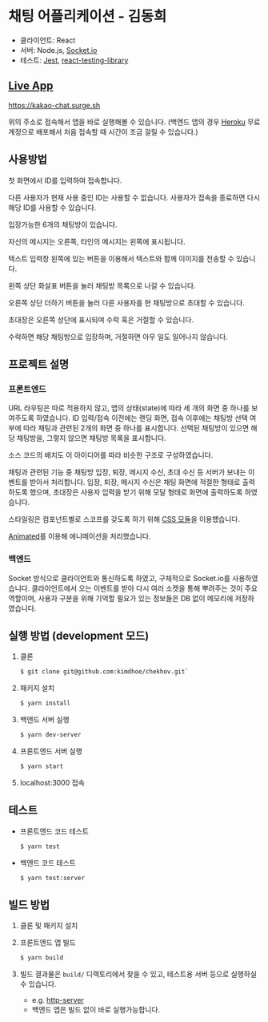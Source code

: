 # 채팅 어플리케이션 - 김동희

- 클라이언트: React
- 서버: Node.js, [Socket.io](https://socket.io)
- 테스트: [Jest](https://jestjs.io), [react-testing-library](https://github.com/kentcdodds/react-testing-library)

## [Live App](https://kakao-chat.surge.sh)

https://kakao-chat.surge.sh

위의 주소로 접속해서 앱을 바로 실행해볼 수 있습니다.
(백엔드 앱의 경우 [Heroku](https://www.heroku.com) 무료 계정으로 배포해서 처음 접속할 때 시간이 조금 걸릴 수 있습니다.)

## 사용방법

첫 화면에서 ID를 입력하여 접속합니다.

다른 사용자가 현재 사용 중인 ID는 사용할 수 없습니다. 사용자가 접속을 종료하면 다시 해당 ID를 사용할 수 있습니다.

입장가능한 6개의 채팅방이 있습니다.

자신의 메시지는 오른쪽, 타인의 메시지는 왼쪽에 표시됩니다.

텍스트 입력창 왼쪽에 있는 버튼을 이용해서 텍스트와 함께 이미지를 전송할 수 있습니다.

왼쪽 상단 화살표 버튼을 눌러 채팅방 목록으로 나갈 수 있습니다.

오른쪽 상단 더하기 버튼을 눌러 다른 사용자를 현 채팅방으로 초대할 수 있습니다.

초대장은 오른쪽 상단에 표시되며 수락 혹은 거절할 수 있습니다.

수락하면 해당 채팅방으로 입장하며, 거절하면 아무 일도 일어나지 않습니다.

## 프로젝트 설명

### 프론트엔드

URL 라우팅은 따로 적용하지 않고, 앱의 상태(state)에 따라 세 개의 화면 중 하나를 보여주도록 하였습니다. ID 입력/접속 이전에는 랜딩 화면, 접속 이후에는 채팅방 선택 여부에 따라 채팅과 관련된 2개의 화면 중 하나를 표시합니다. 선택된 채팅방이 있으면 해당 채팅방을, 그렇지 않으면 채팅방 목록을 표시합니다.

소스 코드의 배치도 이 아이디어를 따라 비슷한 구조로 구성하였습니다.

채팅과 관련된 기능 중 채팅방 입장, 퇴장, 메시지 수신, 초대 수신 등 서버가 보내는 이벤트를 받아서 처리합니다. 입장, 퇴장, 메시지 수신은 채팅 화면에 적절한 형태로 출력하도록 했으며, 초대장은 사용자 입력을 받기 위해 모달 형태로 화면에 출력하도록 하였습니다.

스타일링은 컴포넌트별로 스코프를 갖도록 하기 위해 [CSS 모듈](https://github.com/css-modules/css-modules)을 이용헀습니다.

[Animated](https://github.com/animatedjs/animated#readme)를 이용해 애니메이션을 처리했습니다.

### 백엔드

Socket 방식으로 클라이언트와 통신하도록 하였고, 구체적으로 Socket.io를 사용하였습니다. 클라이언트에서 오는 이벤트를 받아 다시 여러 소켓을 통해 뿌려주는 것이 주요 역할이며, 사용자 구분을 위해 기억할 필요가 있는 정보들은 DB 없이 메모리에 저장하였습니다.

## 실행 방법 (development 모드)

1. 클론

    ```sh
    $ git clone git@github.com:kimdhoe/chekhov.git`
    ```

2. 패키지 설치

    ```sh
    $ yarn install
    ```

3. 백엔드 서버 실행

    ```sh
    $ yarn dev-server
    ```

4. 프론트엔드 서버 실행

    ```sh
    $ yarn start
    ```

5. localhost:3000 접속

## 테스트

- 프론트엔드 코드 테스트

    ```sh
    $ yarn test
    ```

- 백엔드 코드 테스트

    ```sh
    $ yarn test:server
    ```

## 빌드 방법

1. 클론 및 패키지 설치

2. 프론트엔드 앱 빌드

    ```sh
    $ yarn build
    ```

3. 빌드 결과물은 `build/` 디렉토리에서 찾을 수 있고, 테스트용 서버 등으로 실행하실 수 있습니다.
    - e.g. [http-server](https://github.com/indexzero/http-server)
    - 백엔드 앱은 빌드 없이 바로 실행가능합니다.